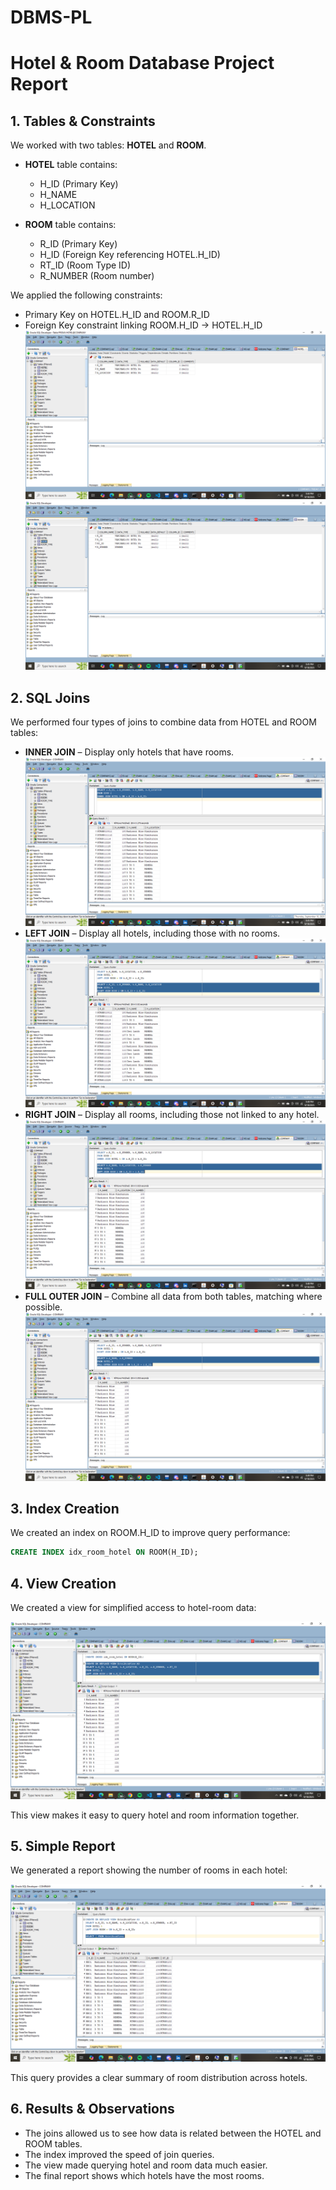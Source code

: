 # DBMS-PL

# Hotel & Room Database Project Report

## 1. Tables & Constraints

We worked with two tables: **HOTEL** and **ROOM**.

* **HOTEL** table contains:

  * H\_ID (Primary Key)
  * H\_NAME
  * H\_LOCATION

* **ROOM** table contains:

  * R\_ID (Primary Key)
  * H\_ID (Foreign Key referencing HOTEL.H\_ID)
  * RT\_ID (Room Type ID)
  * R\_NUMBER (Room number)

We applied the following constraints:

* Primary Key on HOTEL.H\_ID and ROOM.R\_ID
* Foreign Key constraint linking ROOM.H\_ID → HOTEL.H\_ID
  ![Image alt](https://github.com/Melissa-10-10/DBMS-PL/blob/94e62e34782f7774dae360bfb54950d9cb8bb658/Screenshot%20(202).png)
  ![Image alt](https://github.com/Melissa-10-10/DBMS-PL/blob/6953ecfc3bb12580aea101463cee408a4e96a384/Screenshot%20(203).png)

## 2. SQL Joins

We performed four types of joins to combine data from HOTEL and ROOM tables:

* **INNER JOIN** – Display only hotels that have rooms.
  ![image alt](https://github.com/Melissa-10-10/DBMS-PL/blob/1e0a5c282fc3e6378f26ba216bfc541a78e9ba3a/Screenshot%20(204).png)
* **LEFT JOIN** – Display all hotels, including those with no rooms.
  ![image alt](https://github.com/Melissa-10-10/DBMS-PL/blob/df001e79a89e7ab32e1df9b2c96d84f3f711740e/Screenshot%20(206).png)
* **RIGHT JOIN** – Display all rooms, including those not linked to any hotel.
  ![image alt](https://github.com/Melissa-10-10/DBMS-PL/blob/9c6e90eb76dbc9cfdbedd207ae4e92b9bee61a9d/Screenshot%20(205).png)
* **FULL OUTER JOIN** – Combine all data from both tables, matching where possible.
  ![IMAGE ALT](https://github.com/Melissa-10-10/DBMS-PL/blob/5cb99858b517a97d18add6fb20102c7105b12230/Screenshot%20(207).png)


## 3. Index Creation

We created an index on ROOM.H\_ID to improve query performance:

```sql
CREATE INDEX idx_room_hotel ON ROOM(H_ID);
```

## 4. View Creation

We created a view for simplified access to hotel-room data:

![imagealt](https://github.com/Melissa-10-10/DBMS-PL/blob/6b1bf5246d420290b83301a35985801819093aed/Screenshot%20(211).png)

This view makes it easy to query hotel and room information together.

## 5. Simple Report

We generated a report showing the number of rooms in each hotel:

![image alt](https://github.com/Melissa-10-10/DBMS-PL/blob/98d84b547ddb32cc0bb4f20b9d258e27c574d1ea/Screenshot%20(212).png)

This query provides a clear summary of room distribution across hotels.

## 6. Results & Observations

* The joins allowed us to see how data is related between the HOTEL and ROOM tables.
* The index improved the speed of join queries.
* The view made querying hotel and room data much easier.
* The final report shows which hotels have the most rooms.


